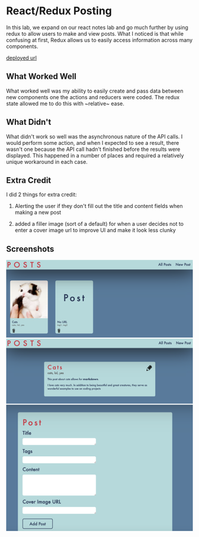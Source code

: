 # React/Redux Posting

In this lab, we expand on our react notes lab and go much further by using redux to allow users to make and view posts. What I noticed is that while confusing at first, Redux allows us to easily access information across many components.

[deployed url](https://redux-notes.netlify.app/)

## What Worked Well

What worked well was my ability to easily create and pass data between new components one the actions and reducers were coded. The redux state allowed me to do this with ~relative~ ease.

## What Didn't

What didn't work so well was the asynchronous nature of the API calls. I would perform some action, and when I expected to see a result, there wasn't one because the API call hadn't finished before the results were displayed. This happened in a number of places and required a relatively unique workaround in each case.

## Extra Credit

I did 2 things for extra credit:

1) Alerting the user if they don't fill out the title and content fields when making a new post

2) added a filler image (sort of a default) for when a user decides not to enter a cover image url to improve UI and make it look less clunky

## Screenshots

![](src/img/sc1.png)
![](src/img/sc2.png)
![](src/img/sc3.png)
